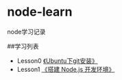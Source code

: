 node-learn
==========

node学习记录

##学习列表

* Lesson0 [《Ubuntu下git安装》](https://github.com/suqun/node-learn/tree/master/Lesson0)
* Lesson1 [《搭建 Node.js 开发环境》](https://github.com/suqun/node-learn/tree/master/Lesson1)
